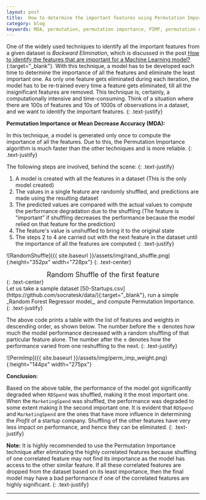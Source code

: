```yaml
---
layout: post
title:  How to determine the important features using Permutation Importance?
category: blog
keywords: MDA, permutation, permutation importance, PIMP, permutation engineering, Mean Decrease Accuracy
---
```

One of the widely used techniques to identify all the important features from a given dataset is _Backward Elimination_, which is discussed in the post [How to identify the features that are important for a Machine Learning model?](http://blog.socratesk.com/blog/2018/02/24/feature_importance_and_identification){:target="_blank"}. With this technique, a model has  to be developed each time to determine the importance of all the features and eliminate the least important one. As only one feature gets eliminated during each iteration, the model has to be re-trained every time a feature gets eliminated, till all the insignificant features are removed. This technique is, certainly, a computationally intensive and time-consuming. Think of a situation where there are 100s of features and 10s of 1000s of observations in a dataset, and we want to identify the important features.
{: .text-justify}

**Permutation Importance or Mean Decrease Accuracy (MDA):**

In this technique, a model is generated only once to compute the importance of all the features. Due to this, the Permutation Importance algorithm is much faster than the other techniques and is more reliable.
{: .text-justify}

The following steps are involved, behind the scene:
{: .text-justify}
1. A model is created with all the features in a dataset (This is the only model created)
2. The values in a single feature are randomly shuffled, and predictions are made using the resulting dataset
3. The predicted values are compared with the actual values to compute the performance degradation due to the shuffling (The feature is “important” if shuffling decreases the performance because the model relied on that feature for the prediction)
4. The feature's value is unshuffled to bring it to the original state
5. The steps 2 to 4 are carried out with the next feature in the dataset until the importance of all the features are computed
{: .text-justify}

![RandomShuffle]({{ site.baseurl }}/assets/img/rand_shuffle.png){:height="352px" width="728px"}
{: .text-center}
<center><span style="font-size: 18px;">Random Shuffle of the first feature</span></center>
{: .text-center}
<br>
Let us take a sample dataset [50-Startups.csv](https://github.com/socratesk/data/){:target="_blank"}, run a simple _Random Forest Regressor model_, and compute Permutation Importance.
{: .text-justify}

<script src="https://gist.github.com/socratesk/485e267b875b885024211b158301de99.js"></script>

The above code prints a table with the list of features and weights in descending order, as shown below. The number before the ± denotes how much the model performance decreased with a random shuffling of that particular feature alone. The number after the ± denotes how the performance varied from one reshuffling to the next.
{: .text-justify}

![PermImp]({{ site.baseurl }}/assets/img/perm_imp_weight.png){:height="144px" width="275px"}

**Conclusion:**

Based on the above table, the performance of the model got significantly degraded when `RDSpend` was shuffled, making it the most important one. When the `MarketingSpend` was shuffled, the  performance was degraded to some extent making it the second important one. It is evident that `RDSpend` and `MarketingSpend` are the ones that have more influence in determining the _Profit_ of a startup company. Shuffling of the other features have very less impact on performance, and hence they can be eliminated.
{: .text-justify}

**Note:** It is highly recommended to use the Permutation Importance technique after eliminating the highly correlated features because shuffling of one correlated feature may not find its importance as the model has access to the other similar feature. If all these correlated features are dropped from the dataset based on its least importance, then the final model may have a bad performance if one of the correlated features are highly significant.
{: .text-justify}

---